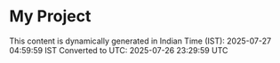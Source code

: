 # My Project

This content is dynamically generated in Indian Time (IST): 2025-07-27 04:59:59 IST
Converted to UTC: 2025-07-26 23:29:59 UTC
